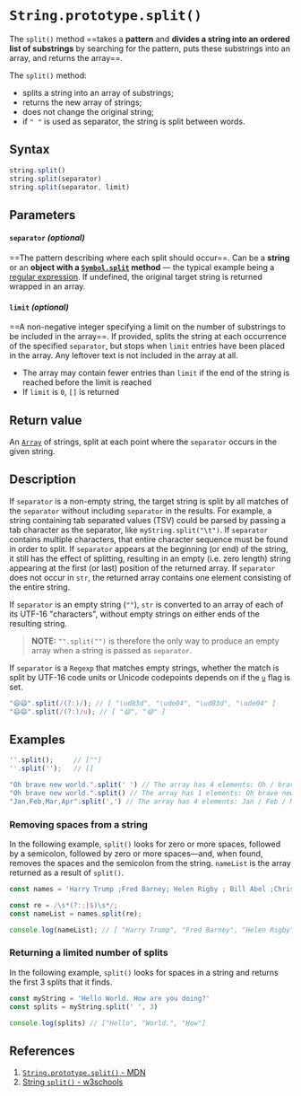 # `String.prototype.split()`

The `split()` method ==takes a **pattern** and **divides a string into an ordered list of substrings** by searching for the pattern, puts these substrings into an array, and returns the array==.

The `split()` method:

- splits a string into an array of substrings;
- returns the new array of strings;
- does not change the original string;
- if `" "` is used as separator, the string is split between words.

## Syntax

```js
string.split()
string.split(separator)
string.split(separator, limit)
```

## Parameters

#### `separator` _(optional)_

==The pattern describing where each split should occur==. Can be a **string** or an **object with a [`Symbol.split`](https://developer.mozilla.org/en-US/docs/Web/JavaScript/Reference/Global_Objects/Symbol/split) method** — the typical example being a [regular expression](https://developer.mozilla.org/en-US/docs/Web/JavaScript/Reference/Global_Objects/RegExp). If undefined, the original target string is returned wrapped in an array.

#### `limit` _(optional)_

==A non-negative integer specifying a limit on the number of substrings to be included in the array==. If provided, splits the string at each occurrence of the specified `separator`, but stops when `limit` entries have been placed in the array. Any leftover text is not included in the array at all.

- The array may contain fewer entries than `limit` if the end of the string is reached before the limit is reached
- If `limit` is `0`, `[]` is returned

## Return value

An [`Array`](https://developer.mozilla.org/en-US/docs/Web/JavaScript/Reference/Global_Objects/Array) of strings, split at each point where the `separator` occurs in the given string.

## Description

If `separator` is a non-empty string, the target string is split by all matches of the `separator` without including `separator` in the results. For example, a string containing tab separated values (TSV) could be parsed by passing a tab character as the separator, like `myString.split("\t")`. If `separator` contains multiple characters, that entire character sequence must be found in order to split. If `separator` appears at the beginning (or end) of the string, it still has the effect of splitting, resulting in an empty (i.e. zero length) string appearing at the first (or last) position of the returned array. If `separator` does not occur in `str`, the returned array contains one element consisting of the entire string.

If `separator` is an empty string (`""`), `str` is converted to an array of each of its UTF-16 "characters", without empty strings on either ends of the resulting string.

> **NOTE:** `"".split("")` is therefore the only way to produce an empty array when a string is passed as `separator`.

If `separator` is a `Regexp` that matches empty strings, whether the match is split by UTF-16 code units or Unicode codepoints depends on if the [`u`](https://developer.mozilla.org/en-US/docs/Web/JavaScript/Reference/Global_Objects/RegExp/unicode) flag is set.

```js
"😄😄".split(/(?:)/); // [ "\ud83d", "\ude04", "\ud83d", "\ude04" ]
"😄😄".split(/(?:)/u); // [ "😄", "😄" ]
```

## Examples

```js
''.split();		// [""]
''.split('');	// []

"Oh brave new world.".split(' ') // The array has 4 elements: Oh / brave / new / world.
"Oh brave new world.".split() // The array has 1 elements: Oh brave new world.
"Jan,Feb,Mar,Apr".split(',') // The array has 4 elements: Jan / Feb / Mar / Apr
```

### Removing spaces from a string

In the following example, `split()` looks for zero or more spaces, followed by a semicolon, followed by zero or more spaces—and, when found, removes the spaces and the semicolon from the string. `nameList` is the array returned as a result of `split()`.

```js
const names = 'Harry Trump ;Fred Barney; Helen Rigby ; Bill Abel ;Chris Hand ';

const re = /\s*(?:;|$)\s*/;
const nameList = names.split(re);

console.log(nameList); // [ "Harry Trump", "Fred Barney", "Helen Rigby", "Bill Abel", "Chris Hand", "" ]
```

### Returning a limited number of splits

In the following example, `split()` looks for spaces in a string and returns the first 3 splits that it finds.

```js
const myString = 'Hello World. How are you doing?'
const splits = myString.split(' ', 3)

console.log(splits) // ["Hello", "World.", "How"]
```

## References

1. [`String.prototype.split()` - MDN](https://developer.mozilla.org/en-US/docs/Web/JavaScript/Reference/Global_Objects/String/split)
2. [String `split()` - w3schools](https://www.w3schools.com/jsref/jsref_split.asp)